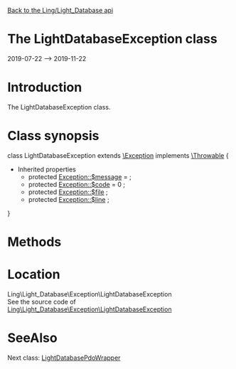 [Back to the Ling/Light_Database api](https://github.com/lingtalfi/Light_Database/blob/master/doc/api/Ling/Light_Database.md)



The LightDatabaseException class
================
2019-07-22 --> 2019-11-22






Introduction
============

The LightDatabaseException class.



Class synopsis
==============


class <span class="pl-k">LightDatabaseException</span> extends [\Exception](http://php.net/manual/en/class.exception.php) implements [\Throwable](http://php.net/manual/en/class.throwable.php) {

- Inherited properties
    - protected  [Exception::$message](#property-message) =  ;
    - protected  [Exception::$code](#property-code) = 0 ;
    - protected  [Exception::$file](#property-file) ;
    - protected  [Exception::$line](#property-line) ;

}






Methods
==============






Location
=============
Ling\Light_Database\Exception\LightDatabaseException<br>
See the source code of [Ling\Light_Database\Exception\LightDatabaseException](https://github.com/lingtalfi/Light_Database/blob/master/Exception/LightDatabaseException.php)



SeeAlso
==============
Next class: [LightDatabasePdoWrapper](https://github.com/lingtalfi/Light_Database/blob/master/doc/api/Ling/Light_Database/LightDatabasePdoWrapper.md)<br>
